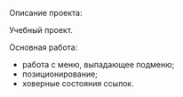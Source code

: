 Описание проекта: 

Учебный проект. 

Основная работа: 
- работа с меню, выпадающее подменю;
- позиционирование;
- ховерные состояния ссылок.
